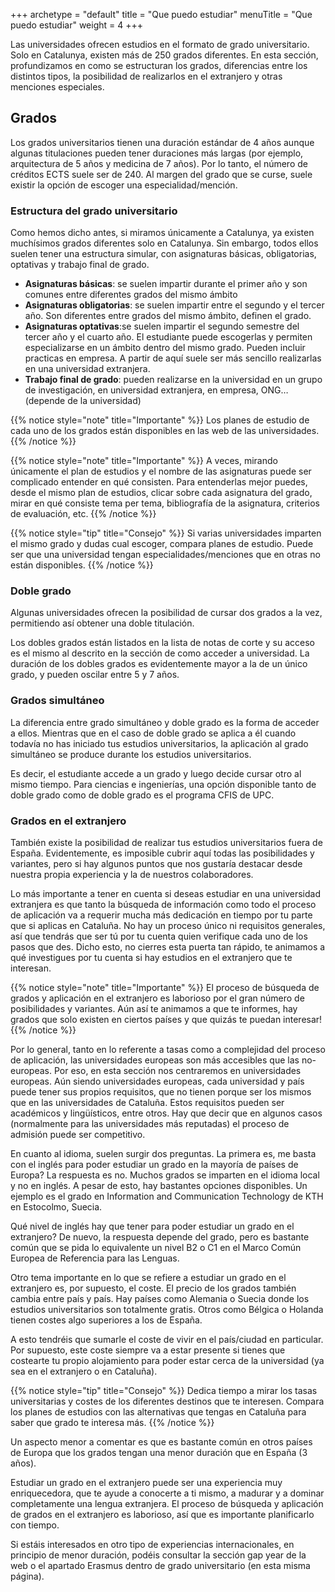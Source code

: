 +++
archetype = "default"
title = "Que puedo estudiar"
menuTitle = "Que puedo estudiar"
weight = 4
+++

Las universidades ofrecen estudios en el formato de grado universitario. Solo en Catalunya, existen más de 250 grados diferentes. 
En esta sección, profundizamos en como se estructuran los grados, diferencias entre los distintos tipos, la posibilidad de realizarlos en el extranjero y otras menciones especiales.

## Grados 

Los grados universitarios tienen una duración estándar de 4 años aunque algunas titulaciones pueden tener duraciones más largas (por ejemplo, arquitectura de 5 años y medicina de 7 años). Por lo tanto, el número de créditos ECTS suele ser de 240. Al margen del grado que se curse, suele existir la opción de escoger una especialidad/mención.

### Estructura del grado universitario

Como hemos dicho antes, si miramos únicamente a Catalunya, ya existen muchísimos grados diferentes solo en Catalunya. Sin embargo, todos ellos suelen tener una estructura simular, con asignaturas básicas, obligatorias, optativas y trabajo final de grado.

-	**Asignaturas básicas**: se suelen impartir durante el primer año y son comunes entre diferentes grados del mismo ámbito
-	**Asignaturas obligatorias**: se suelen impartir entre el segundo y el tercer año. Son diferentes entre grados del mismo ámbito, definen el grado.
-	**Asignaturas optativas**:se suelen impartir el segundo semestre del tercer año y el cuarto año. El estudiante puede escogerlas y permiten especializarse en un ámbito dentro del mismo grado. Pueden incluir practicas en empresa. A partir de aquí suele ser más sencillo realizarlas en una universidad extranjera.
-	**Trabajo final de grado**: pueden realizarse en la universidad en un grupo de investigación, en universidad extranjera, en empresa, ONG… (depende de la universidad)

{{% notice style="note" title="Importante" %}}
Los planes de estudio de cada uno de los grados están disponibles en las web de las universidades. 
{{% /notice %}}

{{% notice style="note" title="Importante" %}}
A veces, mirando únicamente el plan de estudios y el nombre de las asignaturas puede ser complicado entender en qué consisten. Para entenderlas mejor puedes, desde el mismo plan de estudios, clicar sobre cada asignatura del grado, mirar en qué consiste tema per tema, bibliografía de la asignatura, criterios de evaluación, etc. 
{{% /notice %}}



{{% notice style="tip" title="Consejo" %}}
Si varias universidades imparten el mismo grado y dudas cual escoger, compara planes de estudio. Puede ser que una universidad tengan especialidades/menciones que en otras no están disponibles.
{{% /notice %}}

### Doble grado

Algunas universidades ofrecen la posibilidad de cursar dos grados a la vez, permitiendo así obtener una doble titulación. 

Los dobles grados están listados en la lista de notas de corte y su acceso es el mismo al descrito en la sección de como acceder a universidad. La duración de los dobles grados es evidentemente mayor a la de un único grado, y pueden oscilar entre 5 y 7 años. 

### Grados simultáneo
La diferencia entre grado simultáneo y doble grado es la forma de acceder a ellos. Mientras que en el caso de doble grado se aplica a él cuando todavía no has iniciado tus estudios universitarios, la aplicación al grado simultáneo se produce durante los estudios universitarios.

Es decir, el estudiante accede a un grado y luego decide cursar otro al mismo tiempo. 
Para ciencias e ingenierías, una opción disponible tanto de doble grado como de doble grado es el programa CFIS de UPC.

### Grados en el extranjero

También existe la posibilidad de realizar tus estudios universitarios fuera de España. Evidentemente, es imposible cubrir aquí todas las posibilidades y variantes, pero si hay algunos puntos que nos gustaría destacar desde nuestra propia experiencia y la de nuestros colaboradores.

Lo más importante a tener en cuenta si deseas estudiar en una universidad extranjera es que tanto la búsqueda de información como todo el proceso de aplicación va a requerir mucha más dedicación en tiempo por tu parte que si aplicas en Cataluña. No hay un proceso único ni requisitos generales, así que tendrás que ser tú por tu cuenta quien verifique cada uno de los pasos que des. Dicho esto, no cierres esta puerta tan rápido, te animamos a qué investigues por tu cuenta si hay estudios en el extranjero que te interesan.

{{% notice style="note" title="Importante" %}}
El proceso de búsqueda de grados y aplicación en el extranjero es laborioso por el gran número de posibilidades y variantes. Aún así te animamos a que te informes, hay grados que solo existen en ciertos países y que quizás te puedan interesar!
{{% /notice %}}

Por lo general, tanto en lo referente a tasas como a complejidad del proceso de aplicación, las universidades europeas son más accesibles que las no-europeas. Por eso, en esta sección nos centraremos en universidades europeas. Aún siendo universidades europeas, cada universidad y país puede tener sus propios requisitos, que no tienen porque ser los mismos que en las universidades de Cataluña. Estos requisitos pueden ser académicos y lingüísticos, entre otros. Hay que decir que en algunos casos (normalmente para las universidades más reputadas) el proceso de admisión puede ser competitivo. 

En cuanto al idioma, suelen surgir dos preguntas. La primera es, me basta con el inglés para poder estudiar un grado en la mayoría de países de Europa? La respuesta es no. Muchos grados se imparten en el idioma local y no en inglés. A pesar de esto, hay bastantes opciones disponibles. Un ejemplo es el grado en Information and Communication Technology de KTH en Estocolmo, Suecia. 

Qué nivel de inglés hay que tener para poder estudiar un grado en el extranjero? De nuevo, la respuesta depende del grado, pero es bastante común que se pida lo equivalente un nivel B2 o C1 en el Marco Común Europea de Referencia para las Lenguas.

Otro tema importante en lo que se refiere a estudiar un grado en el extranjero es, por supuesto, el coste. El precio de los grados también cambia entre país y país. Hay países como Alemania o Suecia donde los estudios universitarios son totalmente gratis. Otros como Bélgica o Holanda tienen costes algo superiores a los de España. 

A esto tendréis que sumarle el coste de vivir en el país/ciudad en particular. Por supuesto, este coste siempre va a estar presente si tienes que costearte tu propio alojamiento para poder estar cerca de la universidad (ya sea en el extranjero o en Cataluña). 

{{% notice style="tip" title="Consejo" %}}
Dedica tiempo a mirar los tasas universitarias y costes de los diferentes destinos que te interesen. Compara los planes de estudios con las alternativas que tengas en Cataluña para saber que grado te interesa más. 
{{% /notice %}}

Un aspecto menor a comentar es que es bastante común en otros países de Europa que los grados tengan una menor duración que en España (3 años). 

Estudiar un grado en el extranjero puede ser una experiencia muy enriquecedora, que te ayude a conocerte a ti mismo, a madurar y a dominar completamente una lengua extranjera. El proceso de búsqueda y aplicación de grados en el extranjero es laborioso, así que es importante planificarlo con tiempo. 

Si estáis interesados en otro tipo de experiencias internacionales, en principio de menor duración, podéis consultar la sección gap year de la web o el apartado Erasmus dentro de grado universitario (en esta misma página).



